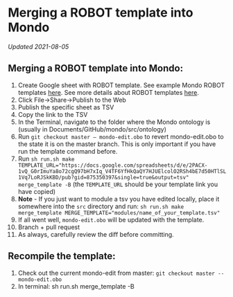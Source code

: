 # Merging a ROBOT template into Mondo

_Updated 2021-08-05_

## Merging a ROBOT template into Mondo:

1. Create Google sheet with ROBOT template. See example Mondo ROBOT templates [here](https://github.com/monarch-initiative/mondo/tree/master/src/templates). See more details about ROBOT templates [here](https://oboacademy.github.io/obook/lesson/templates-for-obo/#robot-template-vs-dosdp-template).
1. Click File->Share->Publish to the Web
1. Publish the specific sheet as TSV
1. Copy the link to the TSV
1. In the Terminal, navigate to the folder where the Mondo ontology is (usually in Documents/GitHub/mondo/src/ontology)
1. Run `git checkout master — mondo-edit.obo`  to revert mondo-edit.obo to the state it is on the master branch. This is only important if you have run the template command before.
1. Run `sh run.sh make TEMPLATE_URL="https://docs.google.com/spreadsheets/d/e/2PACX-1vQ_G0rImuYa8o72cgQ97bH7xIq_V4TF6YfHkQaQY7HJUElcolO2RSh4bE7d50HTlSL1Vq7LoRJSkKBD/pub?gid=875350397&single=true&output=tsv" merge_template -B`  (the `TEMPLATE_URL`  should be your template link you have copied)
1. **Note** - If you just want to module a tsv you have edited locally, place it somewhere into the `src` directory and run:
`sh run.sh make merge_template MERGE_TEMPLATE="modules/name_of_your_template.tsv"`
3. If all went well, `mondo-edit.obo` will be updated with the template.
4. Branch + pull request
5. As always, carefully review the diff before committing.

## Recompile the template:

1. Check out the current mondo-edit from master: `git checkout master -- mondo-edit.obo`
1. In terminal: sh run.sh merge_template -B

